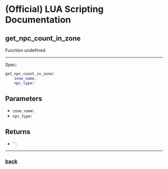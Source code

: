 
# (Official) LUA Scripting Documentation

## get_npc_count_in_zone

Function undefined.

___

Spec:

```lua
get_npc_count_in_zone(
	zone_name,
	npc_type)
```

## Parameters

- `zone_name`: 
- `npc_type`: 

## Returns

- ``: 

___

### [back](../getters)
